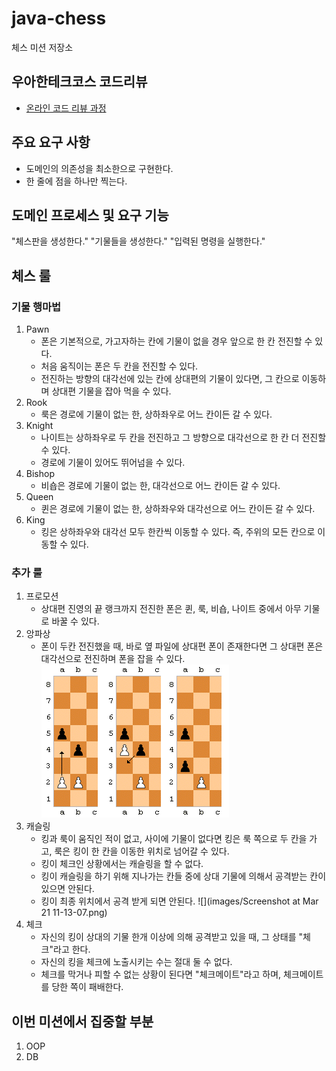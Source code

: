 # java-chess

체스 미션 저장소

## 우아한테크코스 코드리뷰

- [온라인 코드 리뷰 과정](https://github.com/woowacourse/woowacourse-docs/blob/master/maincourse/README.md)

## 주요 요구 사항
- 도메인의 의존성을 최소한으로 구현한다.
- 한 줄에 점을 하나만 찍는다.

## 도메인 프로세스 및 요구 기능
"체스판을 생성한다."
"기물들을 생성한다."
"입력된 명령을 실행한다."

## 체스 룰
### 기물 행마법
1. Pawn
   - 폰은 기본적으로, 가고자하는 칸에 기물이 없을 경우 앞으로 한 칸 전진할 수 있다.
   - 처음 움직이는 폰은 두 칸을 전진할 수 있다.
   - 전진하는 방향의 대각선에 있는 칸에 상대편의 기물이 있다면, 그 칸으로 이동하며 상대편 기물을 잡아 먹을 수 있다.
2. Rook
   - 룩은 경로에 기물이 없는 한, 상하좌우로 어느 칸이든 갈 수 있다. 
3. Knight
   - 나이트는 상하좌우로 두 칸을 전진하고 그 방향으로 대각선으로 한 칸 더 전진할 수 있다.
   - 경로에 기물이 있어도 뛰어넘을 수 있다.
4. Bishop
   - 비숍은 경로에 기물이 없는 한, 대각선으로 어느 칸이든 갈 수 있다.
5. Queen
   - 퀸은 경로에 기물이 없는 한, 상하좌우와 대각선으로 어느 칸이든 갈 수 있다.
6. King
   - 킹은 상하좌우와 대각선 모두 한칸씩 이동할 수 있다. 즉, 주위의 모든 칸으로 이동할 수 있다.

### 추가 룰
1. 프로모션
   - 상대편 진영의 끝 랭크까지 전진한 폰은 퀸, 룩, 비숍, 나이트 중에서 아무 기물로 바꿀 수 있다.
2. 앙파상
   - 폰이 두칸 전진했을 때, 바로 옆 파일에 상대편 폰이 존재한다면 그 상대편 폰은 대각선으로 전진하며 폰을 잡을 수 있다.
   ![](images/img.png)
3. 캐슬링
   - 킹과 룩이 움직인 적이 없고, 사이에 기물이 없다면 킹은 룩 쪽으로 두 칸을 가고, 룩은 킹이 한 칸을 이동한 위치로 넘어갈 수 있다.
   - 킹이 체크인 상황에서는 캐슬링을 할 수 없다.
   - 킹이 캐슬링을 하기 위해 지나가는 칸들 중에 상대 기물에 의해서 공격받는 칸이 있으면 안된다.
   - 킹이 최종 위치에서 공격 받게 되면 안된다.
![](images/Screenshot at Mar 21 11-13-07.png)
4. 체크
   - 자신의 킹이 상대의 기물 한개 이상에 의해 공격받고 있을 때, 그 상태를 "체크"라고 한다.
   - 자신의 킹을 체크에 노출시키는 수는 절대 둘 수 없다.
   - 체크를 막거나 피할 수 없는 상황이 된다면 "체크메이트"라고 하며, 체크메이트를 당한 쪽이 패배한다.

## 이번 미션에서 집중할 부분
1. OOP
2. DB

